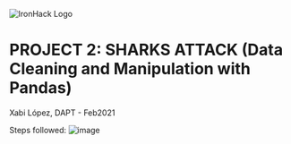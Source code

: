 ![IronHack Logo](https://s3-eu-west-1.amazonaws.com/ih-materials/uploads/upload_d5c5793015fec3be28a63c4fa3dd4d55.png)

# PROJECT 2: SHARKS ATTACK (Data Cleaning and Manipulation with Pandas)

Xabi López, DAPT - Feb2021

Steps followed:
![image](https://user-images.githubusercontent.com/77535061/111871859-8c777d80-898c-11eb-807e-9a3fa2f96939.png)

